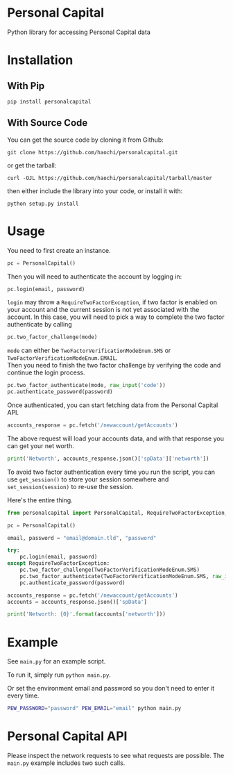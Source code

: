 # Personal Capital

Python library for accessing Personal Capital data

# Installation

## With Pip

`pip install personalcapital`

## With Source Code

You can get the source code by cloning it from Github:

`git clone https://github.com/haochi/personalcapital.git`

or get the tarball:

`curl -OJL https://github.com/haochi/personalcapital/tarball/master`

then either include the library into your code, or install it with:

`python setup.py install`

# Usage

You need to first create an instance.

```python
pc = PersonalCapital()
```

Then you will need to authenticate the account by logging in:

```python
pc.login(email, password)
```

`login` may throw a `RequireTwoFactorException`, if two factor is enabled on your account and the current session is not yet associated with the account.
In this case, you will need to pick a way to complete the two factor authenticate by calling

```python
pc.two_factor_challenge(mode)
```

`mode` can either be `TwoFactorVerificationModeEnum.SMS` or `TwoFactorVerificationModeEnum.EMAIL`.  
Then you need to finish the two factor challenge by verifying the code and continue the login process.

```python
pc.two_factor_authenticate(mode, raw_input('code'))
pc.authenticate_password(password)
```

Once authenticated, you can start fetching data from the Personal Capital API.

```python
accounts_response = pc.fetch('/newaccount/getAccounts')
```

The above request will load your accounts data, and with that response you can get your net worth.

```python
print('Networth', accounts_response.json()['spData']['networth'])
```

To avoid two factor authentication every time you run the script, you can use `get_session()` to store your session somewhere and `set_session(session)` to re-use the session.

Here's the entire thing.

```python
from personalcapital import PersonalCapital, RequireTwoFactorException, TwoFactorVerificationModeEnum

pc = PersonalCapital()

email, password = "email@domain.tld", "password"

try:
    pc.login(email, password)
except RequireTwoFactorException:
    pc.two_factor_challenge(TwoFactorVerificationModeEnum.SMS)
    pc.two_factor_authenticate(TwoFactorVerificationModeEnum.SMS, raw_input('code: '))
    pc.authenticate_password(password)

accounts_response = pc.fetch('/newaccount/getAccounts')
accounts = accounts_response.json()['spData']

print('Networth: {0}'.format(accounts['networth']))
```

# Example

See `main.py` for an example script.

To run it, simply run `python main.py`.

Or set the environment email and password so you don't need to enter it every time.

```bash
PEW_PASSWORD="password" PEW_EMAIL="email" python main.py 
```

# Personal Capital API

Please inspect the network requests to see what requests are possible. The `main.py` example includes two such calls.

